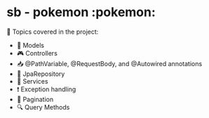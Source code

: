 # sb - pokemon :pokemon:

📝 Topics covered in the project:

* 🧩 Models
* 🎮 Controllers
* 📥 @PathVariable, @RequestBody, and @Autowired annotations
* 💾 JpaRepository
* 🚀 Services
* ❗ Exception handling
* 📄 Pagination
* 🔍 Query Methods
